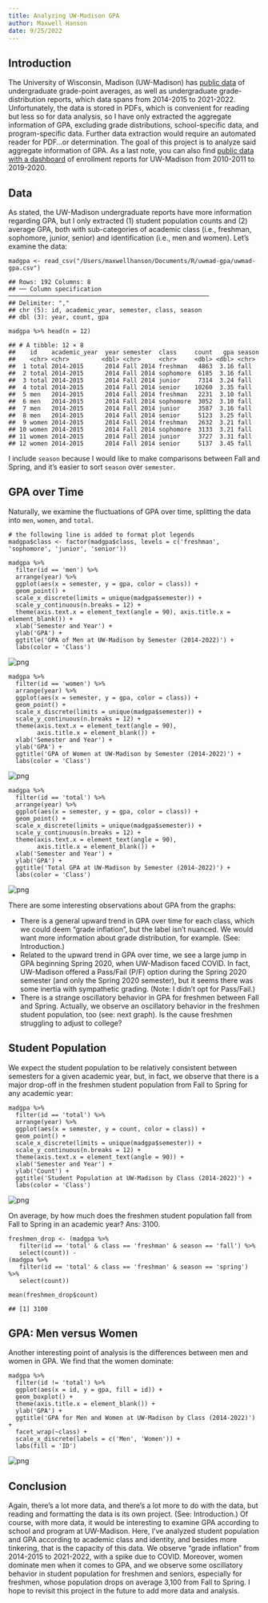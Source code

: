 ```yaml
---
title: Analyzing UW-Madison GPA
author: Maxwell Hanson
date: 9/25/2022
---
```


## Introduction

The University of Wisconsin, Madison (UW-Madison) has [public
data](https://registrar.wisc.edu/grade-reports/) of undergraduate
grade-point averages, as well as undergraduate grade-distribution
reports, which data spans from 2014-2015 to 2021-2022. Unfortunately,
the data is stored in PDFs, which is convenient for reading but less so
for data analysis, so I have only extracted the aggregate information of
GPA, excluding grade distributions, school-specific data, and
program-specific data. Further data extraction would require an
automated reader for PDF…or determination. The goal of this project is
to analyze said aggregate information of GPA. As a last note, you can
also find [public data with a
dashboard](https://registrar.wisc.edu/enrollment-reports/) of enrollment
reports for UW-Madison from 2010-2011 to 2019-2020.

## Data

As stated, the UW-Madison undergraduate reports have more information
regarding GPA, but I only extracted (1) student population counts and
(2) average GPA, both with sub-categories of academic class (i.e.,
freshman, sophomore, junior, senior) and identification (i.e., men and
women). Let’s examine the data:

    madgpa <- read_csv("/Users/maxwellhanson/Documents/R/uwmad-gpa/uwmad-gpa.csv")

    ## Rows: 192 Columns: 8
    ## ── Column specification ────────────────────────────────────────────────────────
    ## Delimiter: ","
    ## chr (5): id, academic_year, semester, class, season
    ## dbl (3): year, count, gpa

    madgpa %>% head(n = 12)

    ## # A tibble: 12 × 8
    ##    id    academic_year  year semester  class     count   gpa season
    ##    <chr> <chr>         <dbl> <chr>     <chr>     <dbl> <dbl> <chr> 
    ##  1 total 2014-2015      2014 Fall 2014 freshman   4863  3.16 fall  
    ##  2 total 2014-2015      2014 Fall 2014 sophomore  6185  3.16 fall  
    ##  3 total 2014-2015      2014 Fall 2014 junior     7314  3.24 fall  
    ##  4 total 2014-2015      2014 Fall 2014 senior    10260  3.35 fall  
    ##  5 men   2014-2015      2014 Fall 2014 freshman   2231  3.10 fall  
    ##  6 men   2014-2015      2014 Fall 2014 sophomore  3052  3.10 fall  
    ##  7 men   2014-2015      2014 Fall 2014 junior     3587  3.16 fall  
    ##  8 men   2014-2015      2014 Fall 2014 senior     5123  3.25 fall  
    ##  9 women 2014-2015      2014 Fall 2014 freshman   2632  3.21 fall  
    ## 10 women 2014-2015      2014 Fall 2014 sophomore  3133  3.21 fall  
    ## 11 women 2014-2015      2014 Fall 2014 junior     3727  3.31 fall  
    ## 12 women 2014-2015      2014 Fall 2014 senior     5137  3.45 fall

I include `season` because I would like to make comparisons between Fall
and Spring, and it’s easier to sort `season` over `semester`.

## GPA over Time

Naturally, we examine the fluctuations of GPA over time, splitting the
data into `men`, `women`, and `total`.

    # the following line is added to format plot legends
    madgpa$class <- factor(madgpa$class, levels = c('freshman', 'sophomore', 'junior', 'senior'))

    madgpa %>% 
      filter(id == 'men') %>% 
      arrange(year) %>% 
      ggplot(aes(x = semester, y = gpa, color = class)) +
      geom_point() +
      scale_x_discrete(limits = unique(madgpa$semester)) +
      scale_y_continuous(n.breaks = 12) +
      theme(axis.text.x = element_text(angle = 90), axis.title.x = element_blank()) +
      xlab('Semester and Year') +
      ylab('GPA') +
      ggtitle('GPA of Men at UW-Madison by Semester (2014-2022)') +
      labs(color = 'Class')

![png](/assets/img/men-class-gpa.png)

    madgpa %>% 
      filter(id == 'women') %>% 
      arrange(year) %>% 
      ggplot(aes(x = semester, y = gpa, color = class)) +
      geom_point() +
      scale_x_discrete(limits = unique(madgpa$semester)) +
      scale_y_continuous(n.breaks = 12) +
      theme(axis.text.x = element_text(angle = 90),
            axis.title.x = element_blank()) +
      xlab('Semester and Year') +
      ylab('GPA') +
      ggtitle('GPA of Women at UW-Madison by Semester (2014-2022)') +
      labs(color = 'Class')

![png](/assets/img/women-class-gpa.png)

    madgpa %>% 
      filter(id == 'total') %>% 
      arrange(year) %>% 
      ggplot(aes(x = semester, y = gpa, color = class)) +
      geom_point() +
      scale_x_discrete(limits = unique(madgpa$semester)) +
      scale_y_continuous(n.breaks = 12) +
      theme(axis.text.x = element_text(angle = 90),
            axis.title.x = element_blank()) +
      xlab('Semester and Year') +
      ylab('GPA') +
      ggtitle('Total GPA at UW-Madison by Semester (2014-2022)') +
      labs(color = 'Class')

![png](/assets/img/total-class-gpa.png)

There are some interesting observations about GPA from the graphs:

-   There is a general upward trend in GPA over time for each class,
    which we could deem “grade inflation”, but the label isn’t nuanced.
    We would want more information about grade distribution, for
    example. (See: Introduction.)
-   Related to the upward trend in GPA over time, we see a large jump in
    GPA beginning Spring 2020, when UW-Madison faced COVID. In fact,
    UW-Madison offered a Pass/Fail (P/F) option during the Spring 2020
    semester (and only the Spring 2020 semester), but it seems there was
    some inertia with sympathetic grading. (Note: I didn’t opt for
    Pass/Fail.)
-   There is a strange oscillatory behavior in GPA for freshmen between
    Fall and Spring. Actually, we observe an oscillatory behavior in the
    freshmen student population, too (see: next graph). Is the cause
    freshmen struggling to adjust to college?

## Student Population

We expect the student population to be relatively consistent between
semesters for a given academic year, but, in fact, we observe that there
is a major drop-off in the freshmen student population from Fall to
Spring for any academic year:

    madgpa %>% 
      filter(id == 'total') %>% 
      arrange(year) %>% 
      ggplot(aes(x = semester, y = count, color = class)) +
      geom_point() +
      scale_x_discrete(limits = unique(madgpa$semester)) +
      scale_y_continuous(n.breaks = 12) +
      theme(axis.text.x = element_text(angle = 90)) +
      xlab('Semester and Year') +
      ylab('Count') +
      ggtitle('Student Population at UW-Madison by Class (2014-2022)') +
      labs(color = 'Class')

![png](/assets/img//total-count-gpa.png)

On average, by how much does the freshmen student population fall from
Fall to Spring in an academic year? Ans: 3100.

    freshmen_drop <- (madgpa %>% 
       filter(id == 'total' & class == 'freshman' & season == 'fall') %>% 
       select(count)) - 
    (madgpa %>% 
       filter(id == 'total' & class == 'freshman' & season == 'spring') %>% 
       select(count))

    mean(freshmen_drop$count)

    ## [1] 3100

## GPA: Men versus Women

Another interesting point of analysis is the differences between men and
women in GPA. We find that the women dominate:

    madgpa %>% 
      filter(id != 'total') %>%
      ggplot(aes(x = id, y = gpa, fill = id)) +
      geom_boxplot() +
      theme(axis.title.x = element_blank()) +
      ylab('GPA') +
      ggtitle('GPA for Men and Women at UW-Madison by Class (2014-2022)') +
      facet_wrap(~class) +
      scale_x_discrete(labels = c('Men', 'Women')) +
      labs(fill = 'ID')

![png](/assets/img/men-women-box.png)

## Conclusion

Again, there’s a lot more data, and there’s a lot more to do with the
data, but reading and formatting the data is its own project. (See:
Introduction.) Of course, with more data, it would be interesting to
examine GPA according to school and program at UW-Madison. Here, I’ve
analyzed student population and GPA according to academic class and
identity, and besides more tinkering, that is the capacity of this data.
We observe “grade inflation” from 2014-2015 to 2021-2022, with a spike
due to COVID. Moreover, women dominate men when it comes to GPA, and we
observe some oscillatory behavior in student population for freshmen and
seniors, especially for freshmen, whose population drops on average
3,100 from Fall to Spring. I hope to revisit this project in the future
to add more data and analysis.

